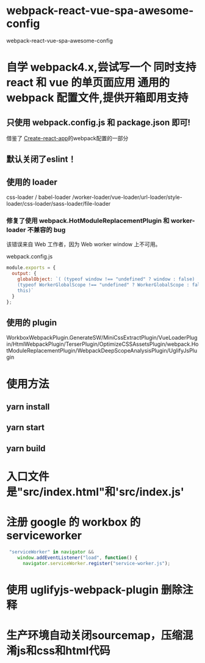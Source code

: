 # webpack-react-vue-spa-awesome-config

webpack-react-vue-spa-awesome-config

# 自学 webpack4.x,尝试写一个 同时支持 react 和 vue 的单页面应用 通用的 webpack 配置文件,提供开箱即用支持

## 只使用 webpack.config.js 和 package.json 即可!

借鉴了 [Create-react-app](https://github.com/facebook/create-react-app)的webpack配置的一部分



## 默认关闭了eslint！

## 使用的 loader

css-loader / babel-loader /worker-loader/vue-loader/url-loader/style-loader/css-loader/sass-loader/file-loader

### 修复了使用 webpack.HotModuleReplacementPlugin 和 worker-loader 不兼容的 bug

该错误来自 Web 工作者，因为 Web worker window 上不可用。

webpack.config.js

```javascript
module.exports = {
  output: {
    globalObject: `( (typeof window !== "undefined" ? window : false) ||
    (typeof WorkerGlobalScope !== "undefined" ? WorkerGlobalScope : false) ||
    this)`
  }
};
```

## 使用的 plugin

WorkboxWebpackPlugin.GenerateSW/MiniCssExtractPlugin/VueLoaderPlugin/HtmlWebpackPlugin/TerserPlugin/OptimizeCSSAssetsPlugin/webpack.HotModuleReplacementPlugin/WebpackDeepScopeAnalysisPlugin/UglifyJsPlugin

# 使用方法

## yarn install

## yarn start

## yarn build

# 入口文件是"src/index.html"和'src/index.js'

# 注册 google 的 workbox 的 serviceworker

```javascript
 "serviceWorker" in navigator &&
    window.addEventListener("load", function() {
      navigator.serviceWorker.register("service-worker.js");
```

# 使用 uglifyjs-webpack-plugin 删除注释

# 生产环境自动关闭sourcemap，压缩混淆js和css和html代码
